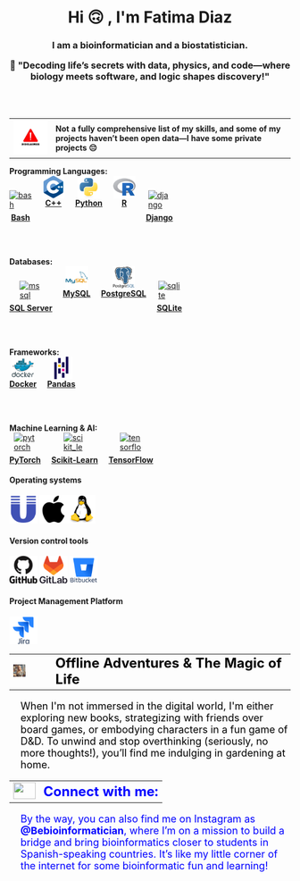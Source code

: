<h1 align="center">Hi  🙃 , I'm Fatima Diaz</h1>
<h3 align="center">I am a bioinformatician and a biostatistician.

🧬 "Decoding life’s secrets with data, physics, and code—where biology meets software, and logic shapes discovery!"</h3>

<br><br> <!-- Space to separate -->      

<table>
  <tr>
    <td><img src="https://raw.githubusercontent.com/fatinataly/fatinataly/refs/heads/main/images/disclaimer.jpg" alt="Disclaimer Image" width="150"></td>
    <td><strong>Not a fully comprehensive list of my skills, and some of my projects haven’t been open data—I have some private projects 😔</strong></td>
  </tr>
</table>

<p align="left">
  <!-- Programming Languages -->
<strong>Programming Languages:</strong><br>
<a href="https://www.gnu.org/software/bash/" target="_blank" rel="noreferrer" style="display: inline-flex; flex-direction: column; align-items: center; margin-right: 15px;">
  <img src="https://www.vectorlogo.zone/logos/gnu_bash/gnu_bash-icon.svg" alt="bash" width="40" height="40"/>
  <strong>Bash</strong>
</a>
<a href="https://www.w3schools.com/cpp/" target="_blank" rel="noreferrer" style="display: inline-flex; flex-direction: column; align-items: center; margin-right: 15px;">
  <img src="https://raw.githubusercontent.com/devicons/devicon/master/icons/cplusplus/cplusplus-original.svg" alt="cplusplus" width="40" height="40"/>
  <strong>C++</strong>
</a>
<a href="https://www.python.org" target="_blank" rel="noreferrer" style="display: inline-flex; flex-direction: column; align-items: center; margin-right: 15px;">
  <img src="https://raw.githubusercontent.com/devicons/devicon/master/icons/python/python-original.svg" alt="python" width="40" height="40"/>
  <strong>Python</strong>
</a>
<a href="https://www.r-project.org/" target="_blank" rel="noreferrer" style="display: inline-flex; flex-direction: column; align-items: center; margin-right: 15px;">
  <img src="https://github.com/devicons/devicon/blob/master/icons/r/r-original.svg" alt="R" width="40" height="40"/>
  <strong>R</strong>
</a>
<a href="https://www.djangoproject.com/" target="_blank" rel="noreferrer" style="display: inline-flex; flex-direction: column; align-items: center; margin-right: 15px;">
  <img src="https://cdn.worldvectorlogo.com/logos/django.svg" alt="django" width="40" height="40"/>
  <strong>Django</strong>
</a>

<br><br> <!-- Space to separate -->

<!-- Databases -->
<strong>Databases:</strong><br>
<a href="https://www.microsoft.com/en-us/sql-server" target="_blank" rel="noreferrer" style="display: inline-flex; flex-direction: column; align-items: center; margin-right: 15px;">
  <img src="https://www.svgrepo.com/show/303229/microsoft-sql-server-logo.svg" alt="mssql" width="40" height="40"/>
  <strong>SQL Server</strong>
</a>
<a href="https://www.mysql.com/" target="_blank" rel="noreferrer" style="display: inline-flex; flex-direction: column; align-items: center; margin-right: 15px;">
  <img src="https://raw.githubusercontent.com/devicons/devicon/master/icons/mysql/mysql-original-wordmark.svg" alt="mysql" width="40" height="40"/>
  <strong>MySQL</strong>
</a>
<a href="https://www.postgresql.org" target="_blank" rel="noreferrer" style="display: inline-flex; flex-direction: column; align-items: center; margin-right: 15px;">
  <img src="https://raw.githubusercontent.com/devicons/devicon/master/icons/postgresql/postgresql-original-wordmark.svg" alt="postgresql" width="40" height="40"/>
  <strong>PostgreSQL</strong>
</a>
<a href="https://www.sqlite.org/" target="_blank" rel="noreferrer" style="display: inline-flex; flex-direction: column; align-items: center; margin-right: 15px;">
  <img src="https://www.vectorlogo.zone/logos/sqlite/sqlite-icon.svg" alt="sqlite" width="40" height="40"/>
  <strong>SQLite</strong>
</a>

<br><br> <!-- Space to separate -->

<!-- Frameworks -->
<strong>Frameworks:</strong><br>
<a href="https://www.docker.com/" target="_blank" rel="noreferrer" style="display: inline-flex; flex-direction: column; align-items: center; margin-right: 15px;">
  <img src="https://raw.githubusercontent.com/devicons/devicon/master/icons/docker/docker-original-wordmark.svg" alt="docker" width="40" height="40"/>
  <strong>Docker</strong>
</a>
<a href="https://pandas.pydata.org/" target="_blank" rel="noreferrer" style="display: inline-flex; flex-direction: column; align-items: center; margin-right: 15px;">
  <img src="https://raw.githubusercontent.com/devicons/devicon/2ae2a900d2f041da66e950e4d48052658d850630/icons/pandas/pandas-original.svg" alt="pandas" width="40" height="40"/>
  <strong>Pandas</strong>
</a>

  <br><br> <!-- Space to separate -->
<!-- Machine Learning & AI -->
<strong>Machine Learning & AI:</strong><br>
<a href="https://pytorch.org/" target="_blank" rel="noreferrer" style="display: inline-flex; flex-direction: column; align-items: center; margin-right: 15px;">
  <img src="https://www.vectorlogo.zone/logos/pytorch/pytorch-icon.svg" alt="pytorch" width="40" height="40"/>
  <strong>PyTorch</strong>
</a>
<a href="https://scikit-learn.org/" target="_blank" rel="noreferrer" style="display: inline-flex; flex-direction: column; align-items: center; margin-right: 15px;">
  <img src="https://upload.wikimedia.org/wikipedia/commons/0/05/Scikit_learn_logo_small.svg" alt="scikit_learn" width="40" height="40"/>
  <strong>Scikit-Learn</strong>
</a>
<a href="https://www.tensorflow.org" target="_blank" rel="noreferrer" style="display: inline-flex; flex-direction: column; align-items: center; margin-right: 15px;">
  <img src="https://www.vectorlogo.zone/logos/tensorflow/tensorflow-icon.svg" alt="tensorflow" width="40" height="40"/>
  <strong>TensorFlow</strong>
</a>

</p>

#### Operating systems

<img src="https://github.com/devicons/devicon/blob/master/icons/unix/unix-original.svg" title="Unix" height=50 width=50 /> <img src="https://github.com/devicons/devicon/blob/master/icons/apple/apple-original.svg" title="Apple" height=50 width=50 /><img src="https://raw.githubusercontent.com/devicons/devicon/master/icons/linux/linux-original.svg" title="Linux" height=50 width=50 />



#### Version control tools

<img src="https://github.com/devicons/devicon/blob/master/icons/github/github-original-wordmark.svg" title="GitHub" height=50 width=50 /> <img src="https://github.com/devicons/devicon/blob/master/icons/gitlab/gitlab-original-wordmark.svg" title="GitLab" height=50 width=50 /> <img src="https://github.com/devicons/devicon/blob/master/icons/bitbucket/bitbucket-original-wordmark.svg" title="BitBucket" height=50 width=50 />

#### Project Management Platform
<img src="https://github.com/devicons/devicon/blob/master/icons/jira/jira-original-wordmark.svg" title="Jira" height=50 width=50 />

<table>
  <tr>
    <td style="width: 15%;">
      <img src="https://raw.githubusercontent.com/fatinataly/fatinataly/refs/heads/main/images/elantris.webp" width="35%">
    </td>
    <td style="vertical-align: middle;">
      <span style="font-size: 24px; font-weight: bold; color: #000000;">
        Offline Adventures & The Magic of Life
      </span>
    </td>
  </tr>
</table>

<p style="font-size: 18px; color: #000000; margin-left: 20px;">
  When I'm not immersed in the digital world, I'm either exploring new books, strategizing with friends over board games, or embodying characters in a fun game of D&D.  
  To unwind and stop overthinking (seriously, no more thoughts!), you’ll find me indulging in gardening at home.
</p>


<table>
  <tr>
    <td style="width: 40px;">
      <img src="https://raw.githubusercontent.com/rahuldkjain/github-profile-readme-generator/master/src/images/icons/Social/instagram.svg" height="30" width="40">
    </td>
    <td style="vertical-align: middle;">
      <span style="font-size: 24px; font-weight: bold; color: #0000FF;">
        Connect with me:
      </span>
    </td>
  </tr>
</table>

<p style="font-size: 18px; color: #0000FF; margin-left: 20px;">
  By the way, you can also find me on Instagram as <strong>@Bebioinformatician</strong>,  
  where I’m on a mission to build a bridge and bring bioinformatics closer to students in Spanish-speaking countries.  
  It’s like my little corner of the internet for some bioinformatic fun and learning!
</p>
